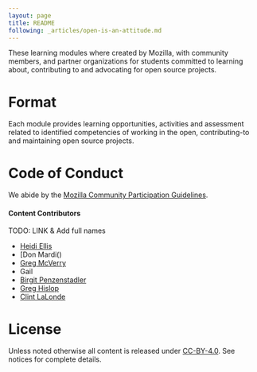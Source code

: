 ```yaml
---
layout: page
title: README
following: _articles/open-is-an-attitude.md
---
```


These learning modules where created by Mozilla, with community members, and partner organizations for students committed to learning about, contributing to and advocating for open source projects.

# Format

Each module provides learning opportunities, activities and assessment related to identified competencies of working in the open, contributing-to and maintaining open source projects.

# Code of Conduct

We abide by the [Mozilla Community Participation Guidelines](https://www.mozilla.org/en-US/about/governance/policies/participation/).

#### Content Contributors

TODO: LINK & Add full names

- [Heidi Ellis]()
- [Don Mardi()
- [Greg McVerry]()
- Gail
- [Birgit Penzenstadler]()
- [Greg Hislop]()
- [Clint LaLonde]()


# License

Unless noted otherwise all content is released under [CC-BY-4.0](https://creativecommons.org/licenses/by/4.0/). See notices for complete details.
